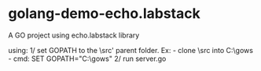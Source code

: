 # golang-demo-echo.labstack
A GO project using echo.labstack library

using:
1/ set GOPATH to the \src' parent folder.
Ex:  - clone \src into C:\gows
     - cmd: SET GOPATH="C:\gows"
2/ run server.go

